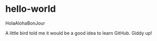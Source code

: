 # hello-world

HolaAlohaBonJour

A little bird told me it would be a good idea to learn GitHub.  Giddy up! 

